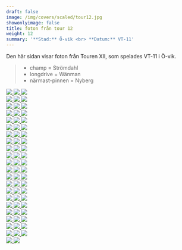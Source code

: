 ```yaml
---  
draft: false  
image: /img/covers/scaled/tour12.jpg  
showonlyimage: false  
title: foton från tour 12  
weight: 12  
summary: '**Stad:** Ö-vik <br> **Datum:** VT-11'  
---
```


Den här sidan visar foton från Touren XII, som spelades VT-11 i Ö-vik.

> -   champ = Strömdahl  
> -   longdrive = Wänman  
> -   närmast-pinnen = Nyberg

<div class="col-md-8"> <div class="row">  
<a href="/img/tour12/scaled/001.JPG" data-toggle="lightbox" data-gallery="example-gallery" class="col-sm-4">
<img src="/img/tour12/thumbs/001.JPG" class="img-fluid"> </a>  
<a href="/img/tour12/scaled/002.JPG" data-toggle="lightbox" data-gallery="example-gallery" class="col-sm-4">
<img src="/img/tour12/thumbs/002.JPG" class="img-fluid"> </a>  
<a href="/img/tour12/scaled/003.JPG" data-toggle="lightbox" data-gallery="example-gallery" class="col-sm-4">
<img src="/img/tour12/thumbs/003.JPG" class="img-fluid"> </a> </div>
<div class="row">  
<a href="/img/tour12/scaled/004.JPG" data-toggle="lightbox" data-gallery="example-gallery" class="col-sm-4">
<img src="/img/tour12/thumbs/004.JPG" class="img-fluid"> </a>  
<a href="/img/tour12/scaled/005.JPG" data-toggle="lightbox" data-gallery="example-gallery" class="col-sm-4">
<img src="/img/tour12/thumbs/005.JPG" class="img-fluid"> </a>  
<a href="/img/tour12/scaled/006.JPG" data-toggle="lightbox" data-gallery="example-gallery" class="col-sm-4">
<img src="/img/tour12/thumbs/006.JPG" class="img-fluid"> </a> </div>
<div class="row">  
<a href="/img/tour12/scaled/007.JPG" data-toggle="lightbox" data-gallery="example-gallery" class="col-sm-4">
<img src="/img/tour12/thumbs/007.JPG" class="img-fluid"> </a>  
<a href="/img/tour12/scaled/008.JPG" data-toggle="lightbox" data-gallery="example-gallery" class="col-sm-4">
<img src="/img/tour12/thumbs/008.JPG" class="img-fluid"> </a>  
<a href="/img/tour12/scaled/009.JPG" data-toggle="lightbox" data-gallery="example-gallery" class="col-sm-4">
<img src="/img/tour12/thumbs/009.JPG" class="img-fluid"> </a> </div>
<div class="row">  
<a href="/img/tour12/scaled/010.JPG" data-toggle="lightbox" data-gallery="example-gallery" class="col-sm-4">
<img src="/img/tour12/thumbs/010.JPG" class="img-fluid"> </a>  
<a href="/img/tour12/scaled/011.JPG" data-toggle="lightbox" data-gallery="example-gallery" class="col-sm-4">
<img src="/img/tour12/thumbs/011.JPG" class="img-fluid"> </a>  
<a href="/img/tour12/scaled/012.JPG" data-toggle="lightbox" data-gallery="example-gallery" class="col-sm-4">
<img src="/img/tour12/thumbs/012.JPG" class="img-fluid"> </a> </div>
<div class="row">  
<a href="/img/tour12/scaled/013.JPG" data-toggle="lightbox" data-gallery="example-gallery" class="col-sm-4">
<img src="/img/tour12/thumbs/013.JPG" class="img-fluid"> </a>  
<a href="/img/tour12/scaled/014.JPG" data-toggle="lightbox" data-gallery="example-gallery" class="col-sm-4">
<img src="/img/tour12/thumbs/014.JPG" class="img-fluid"> </a>  
<a href="/img/tour12/scaled/015.JPG" data-toggle="lightbox" data-gallery="example-gallery" class="col-sm-4">
<img src="/img/tour12/thumbs/015.JPG" class="img-fluid"> </a> </div>
<div class="row">  
<a href="/img/tour12/scaled/016.JPG" data-toggle="lightbox" data-gallery="example-gallery" class="col-sm-4">
<img src="/img/tour12/thumbs/016.JPG" class="img-fluid"> </a>  
<a href="/img/tour12/scaled/017.JPG" data-toggle="lightbox" data-gallery="example-gallery" class="col-sm-4">
<img src="/img/tour12/thumbs/017.JPG" class="img-fluid"> </a>  
<a href="/img/tour12/scaled/018.JPG" data-toggle="lightbox" data-gallery="example-gallery" class="col-sm-4">
<img src="/img/tour12/thumbs/018.JPG" class="img-fluid"> </a> </div>
<div class="row">  
<a href="/img/tour12/scaled/019.JPG" data-toggle="lightbox" data-gallery="example-gallery" class="col-sm-4">
<img src="/img/tour12/thumbs/019.JPG" class="img-fluid"> </a>  
<a href="/img/tour12/scaled/020.JPG" data-toggle="lightbox" data-gallery="example-gallery" class="col-sm-4">
<img src="/img/tour12/thumbs/020.JPG" class="img-fluid"> </a>  
<a href="/img/tour12/scaled/021.JPG" data-toggle="lightbox" data-gallery="example-gallery" class="col-sm-4">
<img src="/img/tour12/thumbs/021.JPG" class="img-fluid"> </a> </div>
<div class="row">  
<a href="/img/tour12/scaled/022.JPG" data-toggle="lightbox" data-gallery="example-gallery" class="col-sm-4">
<img src="/img/tour12/thumbs/022.JPG" class="img-fluid"> </a>  
<a href="/img/tour12/scaled/023.JPG" data-toggle="lightbox" data-gallery="example-gallery" class="col-sm-4">
<img src="/img/tour12/thumbs/023.JPG" class="img-fluid"> </a>  
<a href="/img/tour12/scaled/024.JPG" data-toggle="lightbox" data-gallery="example-gallery" class="col-sm-4">
<img src="/img/tour12/thumbs/024.JPG" class="img-fluid"> </a> </div>
<div class="row">  
<a href="/img/tour12/scaled/025.JPG" data-toggle="lightbox" data-gallery="example-gallery" class="col-sm-4">
<img src="/img/tour12/thumbs/025.JPG" class="img-fluid"> </a>  
<a href="/img/tour12/scaled/026.JPG" data-toggle="lightbox" data-gallery="example-gallery" class="col-sm-4">
<img src="/img/tour12/thumbs/026.JPG" class="img-fluid"> </a>  
<a href="/img/tour12/scaled/027.JPG" data-toggle="lightbox" data-gallery="example-gallery" class="col-sm-4">
<img src="/img/tour12/thumbs/027.JPG" class="img-fluid"> </a> </div>
<div class="row">  
<a href="/img/tour12/scaled/028.JPG" data-toggle="lightbox" data-gallery="example-gallery" class="col-sm-4">
<img src="/img/tour12/thumbs/028.JPG" class="img-fluid"> </a>  
<a href="/img/tour12/scaled/029.JPG" data-toggle="lightbox" data-gallery="example-gallery" class="col-sm-4">
<img src="/img/tour12/thumbs/029.JPG" class="img-fluid"> </a>  
<a href="/img/tour12/scaled/030.JPG" data-toggle="lightbox" data-gallery="example-gallery" class="col-sm-4">
<img src="/img/tour12/thumbs/030.JPG" class="img-fluid"> </a> </div>
<div class="row">  
<a href="/img/tour12/scaled/031.JPG" data-toggle="lightbox" data-gallery="example-gallery" class="col-sm-4">
<img src="/img/tour12/thumbs/031.JPG" class="img-fluid"> </a>  
<a href="/img/tour12/scaled/032.JPG" data-toggle="lightbox" data-gallery="example-gallery" class="col-sm-4">
<img src="/img/tour12/thumbs/032.JPG" class="img-fluid"> </a>  
<a href="/img/tour12/scaled/033.JPG" data-toggle="lightbox" data-gallery="example-gallery" class="col-sm-4">
<img src="/img/tour12/thumbs/033.JPG" class="img-fluid"> </a> </div>
<div class="row">  
<a href="/img/tour12/scaled/034.JPG" data-toggle="lightbox" data-gallery="example-gallery" class="col-sm-4">
<img src="/img/tour12/thumbs/034.JPG" class="img-fluid"> </a>  
<a href="/img/tour12/scaled/035.JPG" data-toggle="lightbox" data-gallery="example-gallery" class="col-sm-4">
<img src="/img/tour12/thumbs/035.JPG" class="img-fluid"> </a>  
<a href="/img/tour12/scaled/036.JPG" data-toggle="lightbox" data-gallery="example-gallery" class="col-sm-4">
<img src="/img/tour12/thumbs/036.JPG" class="img-fluid"> </a> </div>
<div class="row">  
<a href="/img/tour12/scaled/037.JPG" data-toggle="lightbox" data-gallery="example-gallery" class="col-sm-4">
<img src="/img/tour12/thumbs/037.JPG" class="img-fluid"> </a>  
<a href="/img/tour12/scaled/038.JPG" data-toggle="lightbox" data-gallery="example-gallery" class="col-sm-4">
<img src="/img/tour12/thumbs/038.JPG" class="img-fluid"> </a>  
<a href="/img/tour12/scaled/039.JPG" data-toggle="lightbox" data-gallery="example-gallery" class="col-sm-4">
<img src="/img/tour12/thumbs/039.JPG" class="img-fluid"> </a> </div>
<div class="row">  
<a href="/img/tour12/scaled/040.JPG" data-toggle="lightbox" data-gallery="example-gallery" class="col-sm-4">
<img src="/img/tour12/thumbs/040.JPG" class="img-fluid"> </a>  
<a href="/img/tour12/scaled/041.JPG" data-toggle="lightbox" data-gallery="example-gallery" class="col-sm-4">
<img src="/img/tour12/thumbs/041.JPG" class="img-fluid"> </a>  
<a href="/img/tour12/scaled/042.JPG" data-toggle="lightbox" data-gallery="example-gallery" class="col-sm-4">
<img src="/img/tour12/thumbs/042.JPG" class="img-fluid"> </a> </div>
<div class="row">  
<a href="/img/tour12/scaled/043.JPG" data-toggle="lightbox" data-gallery="example-gallery" class="col-sm-4">
<img src="/img/tour12/thumbs/043.JPG" class="img-fluid"> </a>  
<a href="/img/tour12/scaled/044.JPG" data-toggle="lightbox" data-gallery="example-gallery" class="col-sm-4">
<img src="/img/tour12/thumbs/044.JPG" class="img-fluid"> </a>  
<a href="/img/tour12/scaled/045.JPG" data-toggle="lightbox" data-gallery="example-gallery" class="col-sm-4">
<img src="/img/tour12/thumbs/045.JPG" class="img-fluid"> </a> </div>
<div class="row">  
<a href="/img/tour12/scaled/046.JPG" data-toggle="lightbox" data-gallery="example-gallery" class="col-sm-4">
<img src="/img/tour12/thumbs/046.JPG" class="img-fluid"> </a>  
<a href="/img/tour12/scaled/047.JPG" data-toggle="lightbox" data-gallery="example-gallery" class="col-sm-4">
<img src="/img/tour12/thumbs/047.JPG" class="img-fluid"> </a>  
<a href="/img/tour12/scaled/048.JPG" data-toggle="lightbox" data-gallery="example-gallery" class="col-sm-4">
<img src="/img/tour12/thumbs/048.JPG" class="img-fluid"> </a> </div>
<div class="row">  
<a href="/img/tour12/scaled/049.JPG" data-toggle="lightbox" data-gallery="example-gallery" class="col-sm-4">
<img src="/img/tour12/thumbs/049.JPG" class="img-fluid"> </a>  
<a href="/img/tour12/scaled/050.JPG" data-toggle="lightbox" data-gallery="example-gallery" class="col-sm-4">
<img src="/img/tour12/thumbs/050.JPG" class="img-fluid"> </a>  
<a href="/img/tour12/scaled/051.JPG" data-toggle="lightbox" data-gallery="example-gallery" class="col-sm-4">
<img src="/img/tour12/thumbs/051.JPG" class="img-fluid"> </a> </div>
<div class="row">  
<a href="/img/tour12/scaled/052.JPG" data-toggle="lightbox" data-gallery="example-gallery" class="col-sm-4">
<img src="/img/tour12/thumbs/052.JPG" class="img-fluid"> </a>  
<a href="/img/tour12/scaled/053.JPG" data-toggle="lightbox" data-gallery="example-gallery" class="col-sm-4">
<img src="/img/tour12/thumbs/053.JPG" class="img-fluid"> </a>  
<a href="/img/tour12/scaled/054.JPG" data-toggle="lightbox" data-gallery="example-gallery" class="col-sm-4">
<img src="/img/tour12/thumbs/054.JPG" class="img-fluid"> </a> </div>
<div class="row">  
<a href="/img/tour12/scaled/055.JPG" data-toggle="lightbox" data-gallery="example-gallery" class="col-sm-4">
<img src="/img/tour12/thumbs/055.JPG" class="img-fluid"> </a>  
<a href="/img/tour12/scaled/056.JPG" data-toggle="lightbox" data-gallery="example-gallery" class="col-sm-4">
<img src="/img/tour12/thumbs/056.JPG" class="img-fluid"> </a>  
<a href="/img/tour12/scaled/057.JPG" data-toggle="lightbox" data-gallery="example-gallery" class="col-sm-4">
<img src="/img/tour12/thumbs/057.JPG" class="img-fluid"> </a> </div>
<div class="row">  
<a href="/img/tour12/scaled/058.JPG" data-toggle="lightbox" data-gallery="example-gallery" class="col-sm-4">
<img src="/img/tour12/thumbs/058.JPG" class="img-fluid"> </a>  
<a href="/img/tour12/scaled/059.JPG" data-toggle="lightbox" data-gallery="example-gallery" class="col-sm-4">
<img src="/img/tour12/thumbs/059.JPG" class="img-fluid"> </a>  
<a href="/img/tour12/scaled/060.JPG" data-toggle="lightbox" data-gallery="example-gallery" class="col-sm-4">
<img src="/img/tour12/thumbs/060.JPG" class="img-fluid"> </a> </div>
<div class="row">  
<a href="/img/tour12/scaled/061.JPG" data-toggle="lightbox" data-gallery="example-gallery" class="col-sm-4">
<img src="/img/tour12/thumbs/061.JPG" class="img-fluid"> </a>  
<a href="/img/tour12/scaled/062.JPG" data-toggle="lightbox" data-gallery="example-gallery" class="col-sm-4">
<img src="/img/tour12/thumbs/062.JPG" class="img-fluid"> </a>  
<a href="/img/tour12/scaled/063.JPG" data-toggle="lightbox" data-gallery="example-gallery" class="col-sm-4">
<img src="/img/tour12/thumbs/063.JPG" class="img-fluid"> </a> </div>
<div class="row">  
<a href="/img/tour12/scaled/064.JPG" data-toggle="lightbox" data-gallery="example-gallery" class="col-sm-4">
<img src="/img/tour12/thumbs/064.JPG" class="img-fluid"> </a>  
<a href="/img/tour12/scaled/065.JPG" data-toggle="lightbox" data-gallery="example-gallery" class="col-sm-4">
<img src="/img/tour12/thumbs/065.JPG" class="img-fluid"> </a> </div>
</div>
